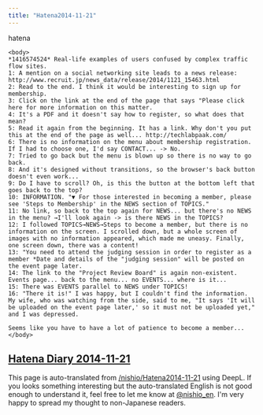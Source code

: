 ```yaml
---
title: "Hatena2014-11-21"
---
```


hatena

```
<body>
*1416574524* Real-life examples of users confused by complex traffic flow sites.
1: A mention on a social networking site leads to a news release: http://www.recruit.jp/news_data/release/2014/1121_15463.html
2: Read to the end. I think it would be interesting to sign up for membership.
3: Click on the link at the end of the page that says "Please click here for more information on this matter.
4: It's a PDF and it doesn't say how to register, so what does that mean?
5: Read it again from the beginning. It has a link. Why don't you put this at the end of the page as well... http://techlabpaak.com/
6: There is no information on the menu about membership registration. If I had to choose one, I'd say CONTACT... -> No.
7: Tried to go back but the menu is blown up so there is no way to go back.
8: And it's designed without transitions, so the browser's back button doesn't even work...
9: Do I have to scroll? Oh, is this the button at the bottom left that goes back to the top?
10: INFORMATION. "▼ For those interested in becoming a member, please see 'Steps to Membership' in the NEWS section of TOPICS."
11: No link, so back to the top again for NEWS... but there's no NEWS in the menu? →I'll look again -> is there NEWS in the TOPICS?
12: I followed TOPICS→NEWS→Steps to become a member, but there is no information on the screen. I scrolled down, but a whole screen of images with no information appeared, which made me uneasy. Finally, one screen down, there was a content!
13: "You need to attend the judging session in order to register as a member *Date and details of the "judging session" will be posted on the event page later.
14: The link to the "Project Review Board" is again non-existent. Events page... back to the menu... no EVENTS... where is it...
15: There was EVENTS parallel to NEWS under TOPICS!
16: "There it is!" I was happy, but I couldn't find the information. My wife, who was watching from the side, said to me, "It says 'It will be uploaded on the event page later,' so it must not be uploaded yet," and I was depressed.

Seems like you have to have a lot of patience to become a member...
</body>
```


[Hatena Diary 2014-11-21](https://nishiohirokazu.hatenadiary.org/archive/2014/11/21)
---
This page is auto-translated from [/nishio/Hatena2014-11-21](https://scrapbox.io/nishio/Hatena2014-11-21) using DeepL. If you looks something interesting but the auto-translated English is not good enough to understand it, feel free to let me know at [@nishio_en](https://twitter.com/nishio_en). I'm very happy to spread my thought to non-Japanese readers.